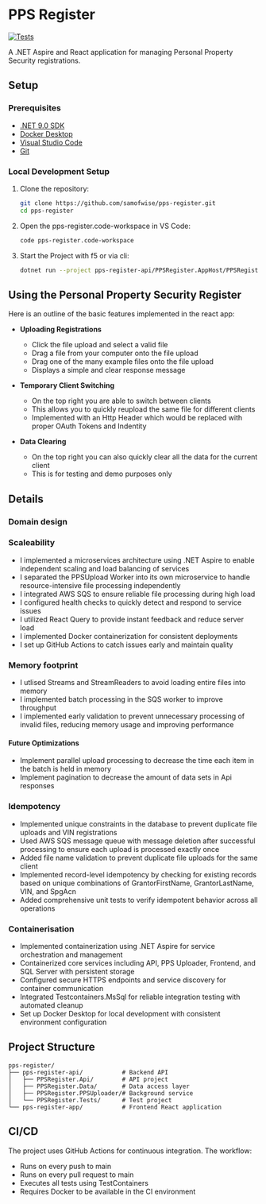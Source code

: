 # PPS Register

[![Tests](https://github.com/samofwise/pps-register/actions/workflows/tests-pipeline.yml/badge.svg)](https://github.com/samofwise/pps-register/actions/workflows/tests-pipeline.yml)

A .NET Aspire and React application for managing Personal Property Security registrations.

## Setup

### Prerequisites

- [.NET 9.0 SDK](https://dotnet.microsoft.com/download/dotnet/9.0)
- [Docker Desktop](https://www.docker.com/products/docker-desktop)
- [Visual Studio Code](https://code.visualstudio.com/)
- [Git](https://git-scm.com/downloads)

### Local Development Setup

1. Clone the repository:

   ```bash
   git clone https://github.com/samofwise/pps-register.git
   cd pps-register
   ```

2. Open the pps-register.code-workspace in VS Code:

   ```bash
   code pps-register.code-workspace
   ```

3. Start the Project with f5 or via cli:

   ```bash
   dotnet run --project pps-register-api/PPSRegister.AppHost/PPSRegister.AppHost.csproj
   ```

## Using the Personal Property Security Register

Here is an outline of the basic features implemented in the react app:

- **Uploading Registrations**

  - Click the file upload and select a valid file
  - Drag a file from your computer onto the file upload
  - Drag one of the many example files onto the file upload
  - Displays a simple and clear response message

- **Temporary Client Switching**

  - On the top right you are able to switch between clients
  - This allows you to quickly reupload the same file for different clients
  - Implemented with an Http Header which would be replaced with proper OAuth Tokens and Indentity

- **Data Clearing**
  - On the top right you can also quickly clear all the data for the current client
  - This is for testing and demo purposes only

## Details

### Domain design

### Scaleability

- I implemented a microservices architecture using .NET Aspire to enable independent scaling and load balancing of services
- I separated the PPSUpload Worker into its own microservice to handle resource-intensive file processing independently
- I integrated AWS SQS to ensure reliable file processing during high load
- I configured health checks to quickly detect and respond to service issues
- I utilized React Query to provide instant feedback and reduce server load
- I implemented Docker containerization for consistent deployments
- I set up GitHub Actions to catch issues early and maintain quality

### Memory footprint

- I utlised Streams and StreamReaders to avoid loading entire files into memory
- I implemented batch processing in the SQS worker to improve throughput
- I implemented early validation to prevent unnecessary processing of invalid files, reducing memory usage and improving performance

#### Future Optimizations

- Implement parallel upload processing to decrease the time each item in the batch is held in memory
- Implement pagination to decrease the amount of data sets in Api responses

### Idempotency

- Implemented unique constraints in the database to prevent duplicate file uploads and VIN registrations
- Used AWS SQS message queue with message deletion after successful processing to ensure each upload is processed exactly once
- Added file name validation to prevent duplicate file uploads for the same client
- Implemented record-level idempotency by checking for existing records based on unique combinations of GrantorFirstName, GrantorLastName, VIN, and SpgAcn
- Added comprehensive unit tests to verify idempotent behavior across all operations

### Containerisation

- Implemented containerization using .NET Aspire for service orchestration and management
- Containerized core services including API, PPS Uploader, Frontend, and SQL Server with persistent storage
- Configured secure HTTPS endpoints and service discovery for container communication
- Integrated Testcontainers.MsSql for reliable integration testing with automated cleanup
- Set up Docker Desktop for local development with consistent environment configuration

## Project Structure

```
pps-register/
├── pps-register-api/           # Backend API
│   ├── PPSRegister.Api/        # API project
│   ├── PPSRegister.Data/       # Data access layer
│   ├── PPSRegister.PPSUploader/# Background service
│   └── PPSRegister.Tests/      # Test project
└── pps-register-app/           # Frontend React application
```

## CI/CD

The project uses GitHub Actions for continuous integration. The workflow:

- Runs on every push to main
- Runs on every pull request to main
- Executes all tests using TestContainers
- Requires Docker to be available in the CI environment
